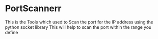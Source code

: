 # PortScannerr
This is the Tools which used to Scan the port for the IP address using the python socket library
This will help to scan the port within the range you define
